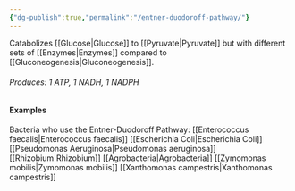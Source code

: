 ```yaml
---
{"dg-publish":true,"permalink":"/entner-duodoroff-pathway/"}
---
```


Catabolizes [[Glucose\|Glucose]] to [[Pyruvate\|Pyruvate]] but with different sets of [[Enzymes\|Enzymes]] compared to [[Gluconeogenesis\|Gluconeogenesis]].

###### Produces: 1 ATP, 1 NADH, 1 NADPH

#### Examples
Bacteria who use the Entner-Duodoroff Pathway:
[[Enterococcus faecalis\|Enterococcus faecalis]]
[[Escherichia Coli\|Escherichia Coli]]
[[Pseudomonas Aeruginosa\|Pseudomonas aeruginosa]]
[[Rhizobium\|Rhizobium]]
[[Agrobacteria\|Agrobacteria]]
[[Zymomonas mobilis\|Zymomonas mobilis]]
[[Xanthomonas campestris\|Xanthomonas campestris]]